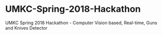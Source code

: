 # UMKC-Spring-2018-Hackathon
UMKC Spring 2018 Hackathon - Computer Vision based, Real-time, Guns and Knives Detector
